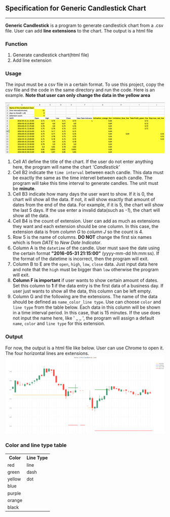 ## Specification for Generic Candlestick Chart ##
---
**Generic Candlestick** is a program to generate candlestick chart from a .csv file. User can add **line extensions** to the chart. The output is a html file

### Function
1. Generate candlestick chart(html file)
2. Add line extension

### Usage
The input must be a csv file in a certain format. To use this project, copy the csv file and the code in the same directory and run the code. Here is an example. **Note that user can only change the data in the yellow area**

![example](./Doc/GenericCandle/ExampleData.png)

1. Cell A1 define the title of the chart. If the user do not enter anything here, the program will name the chart *'Candlestick'*
2. Cell B2 indicate the `time interval` between each candle. This data must be exactly the same as the time intervel between each candle. The program will take this time interval to generate candles. The unit must be **minute**.
3. Cell B3 indicate how many days the user want to show. If it is 0, the chart will show all the data. If not, it will show exactly that amount of dates from the end of the data. For example, if it is 5, the chart will show the last 5 days. If the use enter a invalid data(such as *-1*), the chart will show all the data. 
4. Cell B4 is the count of extension. User can add as much as extensions they want and each extension should be one column. In this case, the extension data is from *column G* to *column J* so the count is 4.
5. Row 5 is the name of columns. **DO NOT** change the first six names which is from *DATE* to *New Date Indicator*. 
6. Column A is the `datetime` of the candle. User must save the date using the certain format **"2016-05-31 21:15:00"** (yyyy-mm-dd hh:mm:ss). If the format of the datetime is incorrect, then the program will exit.
7. Column B to E are the `open`, `high`, `low`, `close` data. Just input data here and note that the `high` must be bigger than `low` otherwise the program will exit.
8. **Column F is important** if user wants to show certain amount of dates. Set this column to **1** if the data entry is the first data of a business day. If user just wants to show all the data, this column can be left empty.
9. Column G and the following are the extensions. The name of the data should be defined as `name_color_line type`. Use can choose `color` and `line type` from the table below. Each data in this column will be shown in a time interval period. In this case, that is 15 minutes. If the use does not input the name here, like ' _ _ ', the program will assign a default `name`, `color` and `line type` for this extension.

### Output
For now, the output is a html file like below. User can use Chrome to open it. The four horizontal lines are extensions.
![](./Doc/GenericCandle/ExampleOutput.png)

### Color and line type table

<table>
  <tr>
    <th>Color</th>
    <th>Line Type</th>
  </tr>
  <tr>
    <td>red</td>
    <td>line</td>
  </tr>
  <tr>
    <td>green</td>
    <td>dash</td>
  </tr>
  <tr>
    <td>yellow</td>
    <td>dot</td>
  </tr>
  <tr>
    <td>blue</td>
    <td></td>
  </tr>
  <tr>
    <td>purple</td>
    <td></td>
  </tr>
  <tr>
    <td>orange</td>
    <td></td>
  </tr>
  <tr>
    <td>black</td>
    <td></td>
  </tr>
</table>
